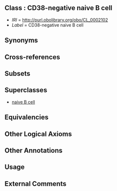 
## Class : CD38-negative naive B cell

 * *IRI* = http://purl.obolibrary.org/obo/CL_0002102
 * *Label* = CD38-negative naive B cell

## Synonyms


## Cross-references


## Subsets


## Superclasses

 * [naive B cell](../../CL/88/CL_0000788.md)

## Equivalencies


## Other Logical Axioms


## Other Annotations


## Usage


## External Comments


